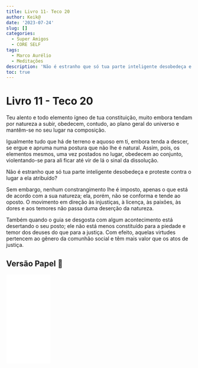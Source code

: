 ```yaml
---
title: Livro 11- Teco 20
author: Keik@
date: '2023-07-24'
slug: []
categories:
  - Super Amigos
  - CORE SELF
tags:
  - Marco Aurélio
  - Meditações
description: 'Não é estranho que só tua parte inteligente desobedeça e proteste contra o lugar a ela atribuído?'
toc: true
---
```


# Livro 11 - Teco 20

Teu alento e todo elemento ígneo de tua constituição, muito embora tendam por natureza a subir, obedecem, contudo, ao plano geral do universo e mantêm-se no seu lugar na composição. 

Igualmente tudo que há de terreno e aquoso em ti, embora tenda a descer, se ergue e apruma numa postura que não lhe é natural. Assim, pois, os elementos mesmos, uma vez postados no lugar, obedecem ao conjunto, violentando-se para ali ficar até vir de lá o sinal da dissolução. 

Não é estranho que só tua parte inteligente desobedeça e proteste contra o lugar a ela atribuído? 

Sem embargo, nenhum constrangimento lhe é imposto, apenas o que está de acordo com a sua natureza; ela, porém, não se conforma e tende ao oposto. O movimento em direção às injustiças, à licença, às paixões, às dores e aos temores não passa duma deserção da natureza. 

Também quando o guia se desgosta com algum acontecimento está desertando o seu posto; ele não está menos constituído para a piedade e temor dos deuses do que para a justiça. Com efeito, aquelas virtudes pertencem ao gênero da comunhão social e têm mais valor que os atos de justiça.


## Versão Papel :book:
<iframe style="width:120px;height:240px;" marginwidth="0" marginheight="0" scrolling="no" frameborder="0" src="//ws-na.amazon-adsystem.com/widgets/q?ServiceVersion=20070822&OneJS=1&Operation=GetAdHtml&MarketPlace=BR&source=ss&ref=as_ss_li_til&ad_type=product_link&tracking_id=mundodekeika-20&language=pt_BR&marketplace=amazon&region=BR&placement=B092FVY4BB&asins=B092FVY4BB&linkId=37c5ec14221f61f811029aa88b520891&show_border=true&link_opens_in_new_window=true"></iframe>